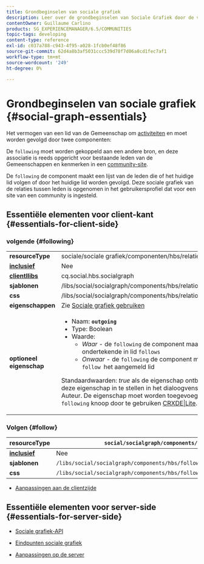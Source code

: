 ```yaml
---
title: Grondbeginselen van sociale grafiek
description: Leer over de grondbeginselen van Sociale Grafiek door de volgende en volgcomponenten op een communautaire plaats te gebruiken.
contentOwner: Guillaume Carlino
products: SG_EXPERIENCEMANAGER/6.5/COMMUNITIES
topic-tags: developing
content-type: reference
exl-id: c037a788-c943-4f95-a028-1fcb0ef48f86
source-git-commit: 62d4a8b3af5031ccc539d78f7d06a8cd1fec7af1
workflow-type: tm+mt
source-wordcount: '249'
ht-degree: 0%

---
```


# Grondbeginselen van sociale grafiek  {#social-graph-essentials}

Het vermogen van een lid van de Gemeenschap om [activiteiten](essentials-activities.md) en moet worden gevolgd door twee componenten:

De `following` moet worden gekoppeld aan een andere bron, en deze associatie is reeds opgericht voor bestaande leden van de Gemeenschappen en kenmerken in een [community-site](overview.md#communitiessites).

De `following` de component maakt een lijst van de leden die of het huidige lid volgen of door het huidige lid worden gevolgd. Deze sociale grafiek van de relaties tussen leden is opgenomen in het gebruikersprofiel dat voor een site van een community is ingesteld.

## Essentiële elementen voor client-kant {#essentials-for-client-side}

### volgende {#following}

<table>
 <tbody>
  <tr>
   <td> <strong>resourceType</strong></td>
   <td>sociale/sociale grafiek/componenten/hbs/relaties</td>
  </tr>
  <tr>
   <td> <a href="scf.md#add-or-include-a-communities-component"><strong>inclusief</strong></a></td>
   <td>Nee</td>
  </tr>
  <tr>
   <td> <a href="clientlibs.md"><strong>clientllibs</strong></a></td>
   <td>cq.social.hbs.socialgraph</td>
  </tr>
  <tr>
   <td> <strong>sjablonen</strong></td>
   <td> /libs/social/socialgraph/components/hbs/relationships/relationships.hbs</td>
  </tr>
  <tr>
   <td> <strong>css</strong></td>
   <td> /libs/social/socialgraph/components/hbs/relationships/clientlibs/relationships.css</td>
  </tr>
  <tr>
   <td><strong> eigenschappen</strong></td>
   <td>Zie <a href="socialgraph.md">Sociale grafiek gebruiken</a></td>
  </tr>
  <tr>
   <td><strong> optioneel<br /> eigenschap</strong></td>
   <td>
    <ul>
     <li>Naam: <strong><code>outgoing</code></strong></li>
     <li>Type: Boolean</li>
     <li>Waarde:<br />
      <ul>
       <li><i>Waar </i>- de <code>following</code> de component maakt een lijst van de leden die het ondertekende in lid <code>follows</code></li>
       <li><i>Onwaar </i>- de <code>following</code> de component maakt een lijst van de leden die <code>follow </code>het aangemeld lid</li>
      </ul> </li>
    </ul> <p>Standaardwaarden: <i>true</i> als de eigenschap ontbreekt. Het is niet mogelijk om deze eigenschap in te stellen in het dialoogvenster Bewerken in de modus Auteur. De eigenschap moet worden toegevoegd aan een instantie van de <code>following</code> knoop door te gebruiken <a href="../../help/sites-developing/developing-with-crxde-lite.md">CRXDE|Lite</a>.</p> </td>
  </tr>
 </tbody>
</table>

### Volgen {#follow}

| **resourceType** | `social/socialgraph/components/hbs/following` |
|---|---|
| [**inclusief**](scf.md#add-or-include-a-communities-component) | Nee |
| **sjablonen** | `/libs/social/socialgraph/components/hbs/following/following.hbs` |
| **css** | `/libs/social/socialgraph/components/hbs/following/clientlibs/following.css` |

* [Aanpassingen aan de clientzijde](client-customize.md)

## Essentiële elementen voor server-side {#essentials-for-server-side}

* [Sociale grafiek-API](https://developer.adobe.com/experience-manager/reference-materials/6-5/javadoc/com/adobe/cq/social/graph/client/api/package-frame.html)

* [Eindpunten sociale grafiek](https://developer.adobe.com/experience-manager/reference-materials/6-5/javadoc/com/adobe/cq/social/graph/client/endpoint/package-frame.html)

* [Aanpassingen op de server](server-customize.md)
